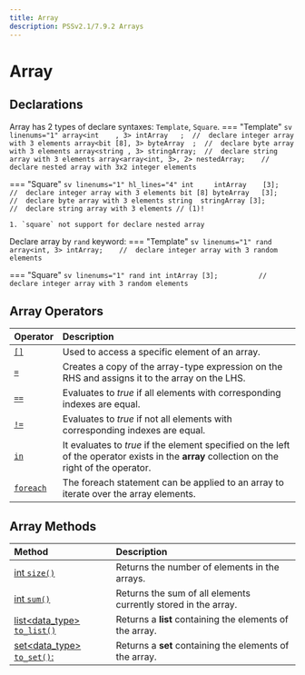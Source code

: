 ```yaml
---
title: Array
description: PSSv2.1/7.9.2 Arrays
---
```


# Array

## Declarations
Array has 2 types of declare syntaxes: `Template`, `Square`.
=== "Template"
    ```sv linenums="1"
    array<int    , 3> intArray   ;  //  declare integer array with 3 elements
    array<bit [8], 3> byteArray  ;  //  declare byte array with 3 elements
    array<string , 3> stringArray;  //  declare string array with 3 elements
    array<array<int, 3>, 2> nestedArray;    //  declare nested array with 3x2 integer elements
    ```

=== "Square"
    ```sv linenums="1" hl_lines="4"
    int     intArray    [3];        //  declare integer array with 3 elements
    bit [8] byteArray   [3];        //  declare byte array with 3 elements
    string  stringArray [3];        //  declare string array with 3 elements
    // (1)!
    ```

    1. `square` not support for declare nested array

Declare array by `rand` keyword:
=== "Template"
    ```sv linenums="1"
    rand array<int, 3> intArray;    //  declare integer array with 3 random elements
    ```

=== "Square"
    ```sv linenums="1"
    rand int intArray [3];          //  declare integer array with 3 random elements
    ```

## Array Operators
| Operator                                                                      | Description                                                                                                                                   |
| :---------------------------------------------------------------------------- | :-------------------------------------------------------------------------------------------------------------------------------------------- |
| [`[]`](Operators.md#array_operators_index "Index operator `[]`")              | Used to access a specific element of an array.                                                                                                |
| [`=`](Operators.md#array_operators_assignment "Assignment operator `=`")      | Creates a copy of the array-type expression on the RHS and assigns it to the array on the LHS.                                                |
| [`==`](Operators.md#array_operators_equality "Equality operator `==`")        | Evaluates to *true* if all elements with corresponding indexes are equal.                                                                     |
| [`!=`](Operators.md#array_operators_inequality "Inequality operator `!=`")    | Evaluates to *true* if not all elements with corresponding indexes are equal.                                                                 |
| [`in`](Operators.md#array_operators_in "Set membership operator `in`")        | It evaluates to *true* if the element specified on the left of the operator exists in the **array** collection on the right of the operator.  |
| [`foreach`](Operators.md#array_operators_foreach "`foreach` statement")       | The foreach statement can be applied to an array to iterate over the array elements.                                                          |

## Array Methods
| Method                                                                                                                | Description                                                       |
| :-------------------------------------------------------------------------------------------------------------------- | :---------------------------------------------------------------- |
| [int `size()`](Methods.md#array_methods_size "function int `size()`")                                                 | Returns the number of elements in the arrays.                     |
| [int `sum()`](Methods.md#array_methods_sum "function int `sum()`")                                                    | Returns the sum of all elements currently stored in the array.    |
| [list&lt;data_type&gt; `to_list()`](Methods.md#array_methods_to_list "function list&lt;data_type&gt; `to_list()`")    | Returns a **list** containing the elements of the array.          |
| [set&lt;data_type&gt; `to_set()`:](Methods.md#array_methods_to_set "function set&lt;data_type&gt; `to_set()`")        | Returns a **set** containing the elements of the array.           |
